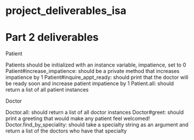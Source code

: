 # project_deliverables_isa

# Part 2 deliverables

Patient

Patients should be initialized with an instance variable, impatience, set to 0
Patient#increase_impatience: should be a private method that increases impatience by 1 
Patient#inquire_appt_ready: should print that the doctor will be ready soon and increase patient impatience by 1
Patient.all: should return a list of all patient instances

Doctor

Doctor.all: should return a list of all doctor instances
Doctor#greet: should print a greeting that would make any patient feel welcomed!
Doctor.find_by_speciality: should take a specialty string as an argument and return a list of the doctors who have that specialty 